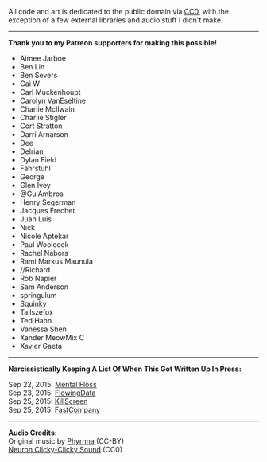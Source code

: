 All code and art is dedicated to the public domain via
[CC0](http://creativecommons.org/publicdomain/zero/1.0/),
with the exception of a few external libraries and audio stuff I didn't make.

---

**Thank you to my Patreon supporters for making this possible!**

* Aimee Jarboe
* Ben Lin
* Ben Severs
* Cai W
* Carl Muckenhoupt
* Carolyn VanEseltine
* Charlie McIlwain
* Charlie Stigler
* Cort Stratton
* Darri Arnarson
* Dee
* Delrian
* Dylan Field
* Fahrstuhl
* George 
* Glen Ivey
* @GuiAmbros
* Henry Segerman
* Jacques Frechet
* Juan Luis
* Nick
* Nicole Aptekar
* Paul Woolcock
* Rachel Nabors
* Rami Markus Maunula
* //Richard
* Rob Napier
* Sam Anderson
* springulum
* Squinky
* Tailszefox
* Ted Hahn
* Vanessa Shen
* Xander MeowMix C
* Xavier Gaeta

---

**Narcissistically Keeping A List Of When This Got Written Up In Press:**

Sep 22, 2015: [Mental Floss](http://mentalfloss.com/article/68880/interactive-game-shows-what-your-brain-looks-when-youre-anxious)    
Sep 23, 2015: [FlowingData](https://flowingdata.com/2015/09/24/interactive-explanation-for-how-neurons-work/)   
Sep 25, 2015: [KillScreen](http://killscreendaily.com/articles/your-brain-anxiety-interactive-explanation-nicky-case/)    
Sep 25, 2015: [FastCompany](http://www.fastcodesign.com/3051494/infographic-of-the-day/learn-how-neurons-work-through-an-autobiographical-interactive-story)    

---

**Audio Credits:**    
Original music by [Phyrnna](https://phyrnna.bandcamp.com/) (CC-BY)    
[Neuron Clicky-Clicky Sound](http://freesound.org/people/BMacZero/sounds/94132/) (CC0)

